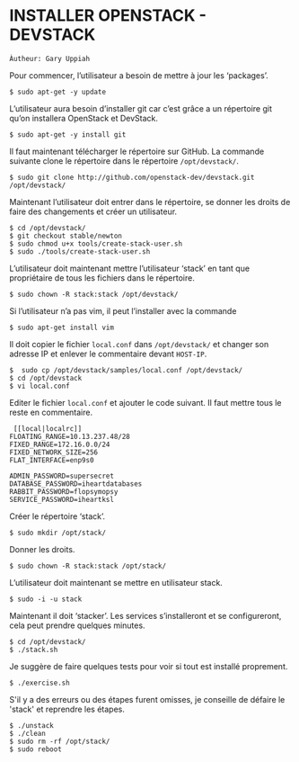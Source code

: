 # INSTALLER OPENSTACK - DEVSTACK 

`Àutheur: Gary Uppiah`

Pour commencer, l’utilisateur a besoin de mettre à jour les ‘packages’.

```
$ sudo apt-get -y update
```

L’utilisateur aura besoin d’installer git car c’est grâce a un répertoire git qu’on installera OpenStack et DevStack.

```
$ sudo apt-get -y install git
```

Il faut maintenant télécharger le répertoire sur GitHub. La commande suivante clone le répertoire dans le répertoire `/opt/devstack/`.

```
$ sudo git clone http://github.com/openstack-dev/devstack.git /opt/devstack/
```

Maintenant l’utilisateur doit entrer dans le répertoire, se donner les droits de faire des changements et créer un utilisateur.

```
$ cd /opt/devstack/
$ git checkout stable/newton
$ sudo chmod u+x tools/create-stack-user.sh
$ sudo ./tools/create-stack-user.sh
```

L’utilisateur doit maintenant mettre l’utilisateur ‘stack’ en tant que propriétaire de tous les fichiers dans le répertoire.

```
$ sudo chown -R stack:stack /opt/devstack/ 
```

Si l’utilisateur n’a pas vim, il peut l’installer avec la commande

```
$ sudo apt-get install vim 
```

Il doit copier le fichier `local.conf` dans `/opt/devstack/` et changer son adresse IP et enlever le commentaire devant `HOST-IP`.

```
$  sudo cp /opt/devstack/samples/local.conf /opt/devstack/
$ cd /opt/devstack 
$ vi local.conf
```

Editer le fichier `local.conf` et ajouter le code suivant. Il faut mettre tous le reste en commentaire.

```
 [[local|localrc]]
FLOATING_RANGE=10.13.237.48/28
FIXED_RANGE=172.16.0.0/24
FIXED_NETWORK_SIZE=256
FLAT_INTERFACE=enp9s0

ADMIN_PASSWORD=supersecret
DATABASE_PASSWORD=iheartdatabases
RABBIT_PASSWORD=flopsymopsy
SERVICE_PASSWORD=iheartksl 
```

Créer le répertoire ‘stack’.

```
$ sudo mkdir /opt/stack/
```

Donner les droits.

```
$ sudo chown -R stack:stack /opt/stack/
```

L’utilisateur doit maintenant se mettre en utilisateur stack.

```
$ sudo -i -u stack 
```

Maintenant il doit ‘stacker’. Les services s’installeront et se configureront, cela peut prendre quelques minutes.

```
$ cd /opt/devstack/
$ ./stack.sh
```

Je suggère de faire quelques tests pour voir si tout est installé proprement.

```
$ ./exercise.sh
```

S'il y a des erreurs ou des étapes furent omisses, je conseille de défaire le 'stack' et reprendre les étapes.

```
$ ./unstack
$ ./clean
$ sudo rm -rf /opt/stack/
$ sudo reboot 
```
